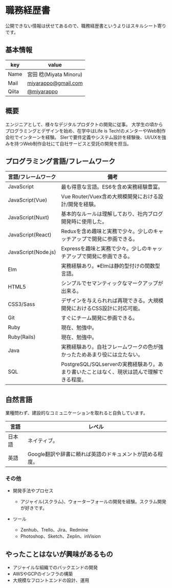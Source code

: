 # 職務経歴書
公開できない情報は伏せてあるので、職務経歴書というよりはスキルシート寄りです。

## 基本情報

|key|value|
|---|-----|
|Name|宮田 稔(Miyata Minoru)|
|Mail|miyarappo@gmail.com|
|Qiita|[@miyarappo](http://qiita.com/miyarappo)|

## 概要

エンジニアとして、様々なデジタルプロダクトの開発に従事。
大学生の頃からプログラミングとデザインを始め、在学中はLife is Tech!のメンターやWeb制作会社でインターンを経験。
SIerで要件定義やシステム設計を経験後、UI/UXを強みを持つWeb制作会社にて自社サービスと受託の開発を担当。

## プログラミング言語/フレームワーク

|言語/フレームワーク|備考|
|-----|------------|
|JavaScript|最も得意な言語。ES6を含め実務経験豊富。|
|JavaScript(Vue)|Vue Router/Vuex含め大規模開発における設計/開発を経験。|
|JavaScript(Nuxt)|基本的なルールは理解しており、社内ブログ開発時に使用した。|
|JavaScript(React)|Reduxを含め趣味と実務で少々。少しのキャッチアップで開発に参画できる。|
|JavaScript(Node.js)|Expressを趣味と実務で少々。少しのキャッチアップで開発に参画できる。|
|Elm|実務経験あり。※Elmは静的型付けの関数型言語。|
|HTML5|シンプルでセマンティックなマークアップが出来る。|
|CSS3/Sass|デザインを与えられれば再現できる。大規模開発におけるCSS設計に対応可能。|
|Git|すぐにチーム開発に参画できる。|
|Ruby|現在、勉強中。|
|Ruby(Rails)|現在、勉強中。|
|Java|実務経験あり。自社フレームワークの色が強かったためあまり役には立たない。|
|SQL|PostgreSQL/SQLserverの実務経験あり。あまり書いたことはなく、現状は読んで理解できる程度。|

## 自然言語
業種問わず、建設的なコミュニケーションを取れると自負しています。

|言語|レベル|
|-----|-----|
|日本語|ネイティブ。|
|英語|Google翻訳や辞書に頼れば英語のドキュメントが読める程度。|

### その他

- 開発手法やプロセス
  - アジャイル(スクラム)、ウォーターフォールの開発を経験。スクラム開発が好きです。

- ツール
  - Zenhub、Trello、Jira、Redmine
  - Photoshop、Sketch、Zeplin、inVision

## やったことはないが興味があるもの
- アジャイルな組織でのバックエンドの開発
- AWSやGCPのインフラの構築
- 大規模なフロントエンドの設計、運用
